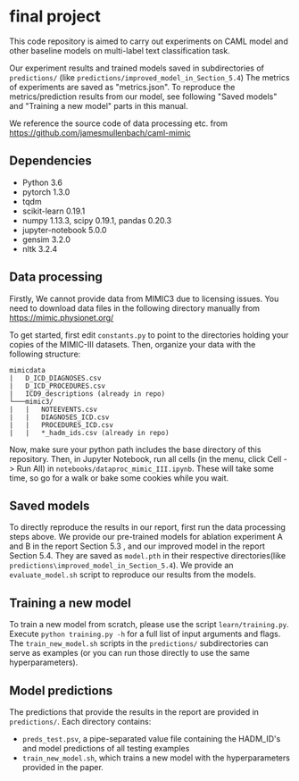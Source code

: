 # final project

This code repository is aimed to carry out experiments on CAML model and other baseline models on multi-label text classification task.

Our experiment results and trained models saved in subdirectories of `predictions/` (like `predictions/improved_model_in_Section_5.4`) The metrics of experiments are saved as "metrics.json". To reproduce the metrics/prediction results from our model, see following  "Saved models" and "Training a new model" parts in this manual.

We reference the source code of data processing etc. from https://github.com/jamesmullenbach/caml-mimic


## Dependencies
* Python 3.6
* pytorch 1.3.0
* tqdm
* scikit-learn 0.19.1
* numpy 1.13.3, scipy 0.19.1, pandas 0.20.3
* jupyter-notebook 5.0.0
* gensim 3.2.0
* nltk 3.2.4


## Data processing

Firstly, We cannot provide data from MIMIC3 due to licensing issues.
You need to download data files in the following directory manually from https://mimic.physionet.org/

To get started, first edit `constants.py` to point to the directories holding your copies of the MIMIC-III datasets. Then, organize your data with the following structure:

```
mimicdata
|   D_ICD_DIAGNOSES.csv
|   D_ICD_PROCEDURES.csv
|   ICD9_descriptions (already in repo)
└───mimic3/
|   |   NOTEEVENTS.csv
|   |   DIAGNOSES_ICD.csv
|   |   PROCEDURES_ICD.csv
|   |   *_hadm_ids.csv (already in repo)
```

Now, make sure your python path includes the base directory of this repository. Then, in Jupyter Notebook, run all cells (in the menu, click Cell -> Run All) in  `notebooks/dataproc_mimic_III.ipynb`. These will take some time, so go for a walk or bake some cookies while you wait. 

## Saved models

To directly reproduce the results in our report, first run the data processing steps above. We provide our pre-trained models for ablation experiment A and B in the report Section 5.3 , and our improved model in the report Section 5.4. They are saved as `model.pth` in their respective directories(like `predictions\improved_model_in_Section_5.4`). We provide an `evaluate_model.sh` script to reproduce our results from the models.

## Training a new model

To train a new model from scratch, please use the script `learn/training.py`. Execute `python training.py -h` for a full list of input arguments and flags. The `train_new_model.sh` scripts in the `predictions/` subdirectories can serve as examples (or you can run those directly to use the same hyperparameters).

## Model predictions

The predictions that provide the results in the report are provided in `predictions/`. Each directory contains: 

* `preds_test.psv`, a pipe-separated value file containing the HADM_ID's and model predictions of all testing examples
* `train_new_model.sh`, which trains a new model with the hyperparameters provided in the paper.


